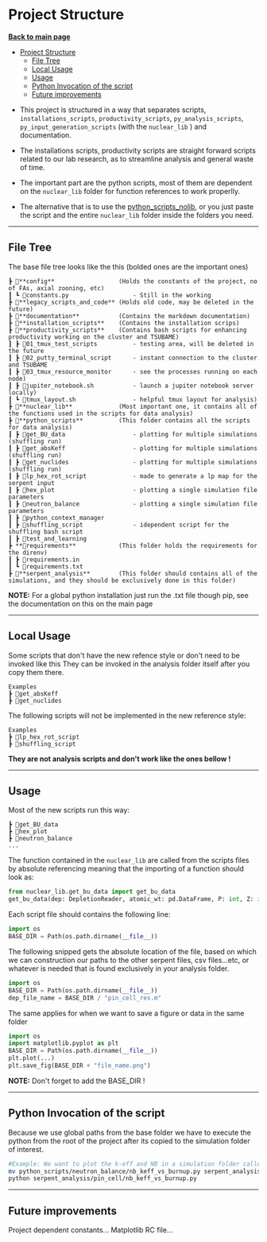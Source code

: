 # Project Structure

**[Back to main page](https://github.com/ObaraOrg/obara_lab)**

<!-- TOC -->

- [Project Structure](#project-structure)
  - [File Tree](#file-tree)
  - [Local Usage](#local-usage)
  - [Usage](#usage)
  - [Python Invocation of the script](#python-invocation-of-the-script)
  - [Future improvements](#future-improvements)

<!-- /TOC -->

- This project is structured in a way that separates scripts, `installations_scripts`, `productivity_scripts`, `py_analysis_scripts`, `py_input_generation_scripts` (with the `nuclear_lib` ) and documentation.
- The installations scripts, productivity scripts are straight forward scripts related to our lab research, as to streamline analysis and general waste of time.

- The important part are the python scripts, most of them are dependent on the `nuclear_lib`  folder for function references to work properlly. 

- The alternative that is to use the [python_scripts_nolib](python_scripts_no_lib), 
or you just paste the script and the entire `nuclear_lib` folder inside the folders you need.

---

## File Tree

The base file tree looks like the this (bolded ones are the important ones)

```
┣ 📂**config**                  (Holds the constants of the project, no of FAs, axial zooning, etc)
┃ ┗ 📜constants.py                  - Still in the working
┣ 📂**legacy_scripts_and_code** (Holds old code, may be deleted in the future)
┣ 📂**documentation**           (Contains the markdown documentation)
┣ 📂**installation_scripts**    (Contains the installation scrips)
┣ 📂**productivity_scripts**    (Contains bash scripts for enhancing productivity working on the cluster and TSUBAME)
┃ ┣ 📂01_tmux_test_scripts          - testing area, will be deleted in the future
┃ ┣ 📂02_putty_terminal_script      - instant connection to the cluster and TSUBAME
┃ ┣ 📂03_tmux_resource_monitor      - see the processes running on each node)
┃ ┣ 📜jupiter_notebook.sh           - launch a jupiter notebook server locally)
┃ ┗ 📜tmux_layout.sh                - helpful tmux layout for analysis)
┣ 📂**nuclear_lib**             (Most important one, it contains all of the functions used in the scripts for data analysis)
┣ 📂**python_scripts**          (This folder contains all the scripts for data analysis)
┃ ┣ 📂get_BU_data                   - plotting for multiple simulations (shuffling run)
┃ ┣ 📂get_absKeff                   - plotting for multiple simulations (shuffling run)
┃ ┣ 📂get_nuclides                  - plotting for multiple simulations (shuffling run)
┃ ┣ 📂lp_hex_rot_script             - made to generate a lp map for the serpent input
┃ ┣ 📂hex_plot                      - plotting a single simulation file parameters
┃ ┣ 📂neutron_balance               - plotting a single simulation file parameters
┃ ┣ 📂python_context_manager 
┃ ┣ 📂shuffling_script              - idependent script for the shuffling bash script
┃ ┣ 📂test_and_learning
┣ **📂requirements**            (This folder holds the requirements for the direnv)
┃ ┣ 📜requirements.in
┃ ┗ 📜requirements.txt
┣ 📂**serpent_analysis**        (This folder should contains all of the simulations, and they should be exclusively done in this folder)
```

**NOTE:** For a global python installation just run the .txt file though pip, see the documentation on this on the main page

---

## Local Usage 
Some scripts that don't have the new refence style or don't need to be invoked like this
They can be invoked in the analysis folder itself after you copy them there.

``` 
Examples
┣ 📂get_absKeff
┣ 📂get_nuclides
```
The following scripts will not be implemented in the new reference style:
 
```
Examples
┣ 📂lp_hex_rot_script
┣ 📂shuffling_script
```

**They are not analysis scripts and don't work like the ones bellow !**

---

## Usage

Most of the new scripts run this way:
```
┣ 📂get_BU_data 
┣ 📂hex_plot
┣ 📂neutron_balance
...     
```

The function contained in the `nuclear_lib` are called from the scripts files by absolute referencing meaning that the importing of a function should look as:

```python 
from nuclear_lib.get_bu_data import get_bu_data
get_bu_data(dep: DepletionReader, atomic_wt: pd.DataFrame, P: int, Z: int)
```

Each script file should contains the following line:

```python 
import os
BASE_DIR = Path(os.path.dirname(__file__))
```
The following snipped gets the absolute location of the file, based on which we can construction our paths to the other serpent files, csv files...etc, or whatever is needed that is found exclusively in your analysis folder.

```python 
import os
BASE_DIR = Path(os.path.dirname(__file__))
dep_file_name = BASE_DIR / "pin_cell_res.m"
```
The same applies for when we want to save a figure or data in the same folder

```python 
import os
import matplotlib.pyplot as plt
BASE_DIR = Path(os.path.dirname(__file__))
plt.plot(...)
plt.save_fig(BASE_DIR + "file_name.png")
```
**NOTE:** Don't forget to add the BASE_DIR !


---


## Python Invocation of the script
Because we use global paths from the base folder we have to execute the python from the root of the project after its copied to the simulation folder of interest.

```sh
#Example: We want to plot the k-eff and NB in a simulation folder called pin_cell
mv python_scripts/neutron_balance/nb_keff_vs_burnup.py serpent_analysis/pin_cell/
python serpent_analysis/pin_cell/nb_keff_vs_burnup.py
```

---


## Future improvements
Project dependent constants...
Matplotlib RC file...